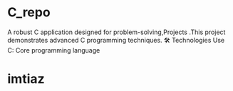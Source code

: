 # C_repo
A robust C application designed for problem-solving,Projects  .This project demonstrates advanced C programming techniques.  🛠️ Technologies Use  C: Core programming language
<h1>imtiaz</h1>